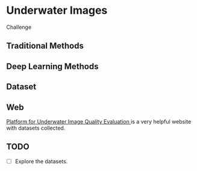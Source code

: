 # Underwater Images
Challenge


## Traditional Methods


## Deep Learning Methods




## Dataset



## Web

[Platform for Underwater Image Quality Evaluation
](https://puiqe.eecs.qmul.ac.uk/) is a very helpful website with datasets collected.

## TODO

- [ ] Explore the datasets.



